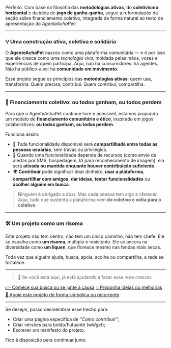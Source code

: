 Perfeito. Com base na filosofia das **metodologias ativas**, do **coletivismo horizontal** e da ideia de **jogo de ganha-ganha**, segue a reformulação da seção sobre financiamento coletivo, integrada de forma natural ao texto de apresentação do *AgenteAchaPet*:

---

### 💡 Uma construção ativa, coletiva e solidária

O **AgenteAchaPet** nasceu como uma plataforma comunitária — e é por isso que ele cresce como uma *tecnologia viva*, moldada pelas mãos, vozes e experiências de quem participa. Aqui, não há consumidores: há agentes. Não há público-alvo: há **comunidade em movimento**.

Esse projeto segue os princípios das **metodologias ativas**: quem usa, transforma. Quem precisa, contribui. Quem contribui, compartilha.

---

### 🤲 Financiamento coletivo: ou todos ganham, ou todos perdem

Para que o AgenteAchaPet continue livre e acessível, estamos propondo um modelo de **financiamento comunitário e ético**, inspirado em jogos colaborativos:
**ou todos ganham, ou todos perdem**.

Funciona assim:

* 🧩 Toda funcionalidade disponível será **compartilhada entre todas as pessoas usuárias**, sem travas ou privilégios.
* 🎯 Quando uma funcionalidade depende de recursos (como envio de alertas por SMS, hospedagem, IA para reconhecimento de imagem), ela será **ativada ou mantida enquanto houver contribuição suficiente**.
* 🌍 **Contribuir** pode significar doar dinheiro, **usar a plataforma**, **compartilhar com amigos**, **dar ideias**, **testar funcionalidades** ou **acolher alguém em busca**.

> Ninguém é obrigado a doar. Mas cada pessoa tem algo a oferecer.
> Aqui, tudo que sustenta a plataforma vem **do coletivo e volta para o coletivo**.

---

### 🛠️ Um projeto como um risoma

Este projeto não tem centro, não tem um único caminho, não tem chefe.
Ele se espalha como **um risoma**, múltiplo e resistente.
Ele se ancora na diversidade como **um líquen**, que floresce mesmo nas fendas mais secas.

Toda vez que alguém ajuda, busca, apoia, acolhe ou compartilha, a rede se fortalece.

---

> 🌟 Se você está aqui, já está ajudando a fazer essa rede crescer.

[👉 Comece sua busca ou se junte à causa](#)
[💡 Proponha ideias ou melhorias](#)
[💚 Apoie este projeto de forma simbólica ou recorrente](#)

---

Se desejar, posso desmembrar esse trecho para:

* Criar uma página específica de *"Como contribuir"*;
* Criar versões para botão/flutuante (*widget*);
* Escrever um manifesto do projeto.

Fico à disposição para continuar junto.
